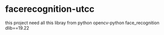 # facerecognition-utcc
this project need all this libray from python
opencv-python
face_recognition
dlib==19.22
